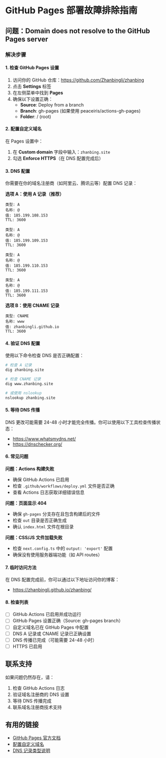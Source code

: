 # GitHub Pages 部署故障排除指南

## 问题：Domain does not resolve to the GitHub Pages server

### 解决步骤

#### 1. 检查 GitHub Pages 设置

1. 访问你的 GitHub 仓库：https://github.com/Zhanbingli/zhanbing
2. 点击 **Settings** 标签
3. 在左侧菜单中找到 **Pages**
4. 确保以下设置正确：
   - **Source**: Deploy from a branch
   - **Branch**: gh-pages (如果使用 peaceiris/actions-gh-pages)
   - **Folder**: / (root)

#### 2. 配置自定义域名

在 Pages 设置中：
1. 在 **Custom domain** 字段中输入：`zhanbing.site`
2. 勾选 **Enforce HTTPS**（在 DNS 配置完成后）

#### 3. DNS 配置

你需要在你的域名注册商（如阿里云、腾讯云等）配置 DNS 记录：

**选项 A：使用 A 记录（推荐）**
```
类型: A
名称: @
值: 185.199.108.153
TTL: 3600

类型: A  
名称: @
值: 185.199.109.153
TTL: 3600

类型: A
名称: @
值: 185.199.110.153
TTL: 3600

类型: A
名称: @
值: 185.199.111.153
TTL: 3600
```

**选项 B：使用 CNAME 记录**
```
类型: CNAME
名称: www
值: zhanbingli.github.io
TTL: 3600
```

#### 4. 验证 DNS 配置

使用以下命令检查 DNS 是否正确配置：

```bash
# 检查 A 记录
dig zhanbing.site

# 检查 CNAME 记录  
dig www.zhanbing.site

# 或使用 nslookup
nslookup zhanbing.site
```

#### 5. 等待 DNS 传播

DNS 更改可能需要 24-48 小时才能完全传播。你可以使用以下工具检查传播状态：
- https://www.whatsmydns.net/
- https://dnschecker.org/

#### 6. 常见问题

**问题：Actions 构建失败**
- 确保 GitHub Actions 已启用
- 检查 `.github/workflows/deploy.yml` 文件是否正确
- 查看 Actions 日志获取详细错误信息

**问题：页面显示 404**
- 确保 `gh-pages` 分支存在且包含构建后的文件
- 检查 `out` 目录是否正确生成
- 确认 `index.html` 文件在根目录

**问题：CSS/JS 文件加载失败**
- 检查 `next.config.ts` 中的 `output: 'export'` 配置
- 确保没有使用服务器端功能（如 API routes）

#### 7. 临时访问方法

在 DNS 配置完成前，你可以通过以下地址访问你的博客：
- https://zhanbingli.github.io/zhanbing/

#### 8. 检查列表

- [ ] GitHub Actions 已启用并成功运行
- [ ] GitHub Pages 设置正确（Source: gh-pages branch）
- [ ] 自定义域名已在 GitHub Pages 中配置
- [ ] DNS A 记录或 CNAME 记录已正确设置
- [ ] DNS 传播已完成（可能需要 24-48 小时）
- [ ] HTTPS 已启用

## 联系支持

如果问题仍然存在，请：
1. 检查 GitHub Actions 日志
2. 验证域名注册商的 DNS 设置
3. 等待 DNS 传播完成
4. 联系域名注册商技术支持

## 有用的链接

- [GitHub Pages 官方文档](https://docs.github.com/en/pages)
- [配置自定义域名](https://docs.github.com/en/pages/configuring-a-custom-domain-for-your-github-pages-site)
- [DNS 记录类型说明](https://docs.github.com/en/pages/configuring-a-custom-domain-for-your-github-pages-site/managing-a-custom-domain-for-your-github-pages-site) 